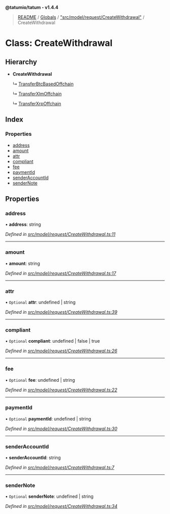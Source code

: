 **@tatumio/tatum - v1.4.4**

> [README](../README.md) / [Globals](../globals.md) / ["src/model/request/CreateWithdrawal"](../modules/_src_model_request_createwithdrawal_.md) / CreateWithdrawal

# Class: CreateWithdrawal

## Hierarchy

* **CreateWithdrawal**

  ↳ [TransferBtcBasedOffchain](_src_model_request_transferbtcbasedoffchain_.transferbtcbasedoffchain.md)

  ↳ [TransferXlmOffchain](_src_model_request_transferxlmoffchain_.transferxlmoffchain.md)

  ↳ [TransferXrpOffchain](_src_model_request_transferxrpoffchain_.transferxrpoffchain.md)

## Index

### Properties

* [address](_src_model_request_createwithdrawal_.createwithdrawal.md#address)
* [amount](_src_model_request_createwithdrawal_.createwithdrawal.md#amount)
* [attr](_src_model_request_createwithdrawal_.createwithdrawal.md#attr)
* [compliant](_src_model_request_createwithdrawal_.createwithdrawal.md#compliant)
* [fee](_src_model_request_createwithdrawal_.createwithdrawal.md#fee)
* [paymentId](_src_model_request_createwithdrawal_.createwithdrawal.md#paymentid)
* [senderAccountId](_src_model_request_createwithdrawal_.createwithdrawal.md#senderaccountid)
* [senderNote](_src_model_request_createwithdrawal_.createwithdrawal.md#sendernote)

## Properties

### address

•  **address**: string

*Defined in [src/model/request/CreateWithdrawal.ts:11](https://github.com/tatumio/tatum-js/blob/c5d1e16/src/model/request/CreateWithdrawal.ts#L11)*

___

### amount

•  **amount**: string

*Defined in [src/model/request/CreateWithdrawal.ts:17](https://github.com/tatumio/tatum-js/blob/c5d1e16/src/model/request/CreateWithdrawal.ts#L17)*

___

### attr

• `Optional` **attr**: undefined \| string

*Defined in [src/model/request/CreateWithdrawal.ts:39](https://github.com/tatumio/tatum-js/blob/c5d1e16/src/model/request/CreateWithdrawal.ts#L39)*

___

### compliant

• `Optional` **compliant**: undefined \| false \| true

*Defined in [src/model/request/CreateWithdrawal.ts:26](https://github.com/tatumio/tatum-js/blob/c5d1e16/src/model/request/CreateWithdrawal.ts#L26)*

___

### fee

• `Optional` **fee**: undefined \| string

*Defined in [src/model/request/CreateWithdrawal.ts:22](https://github.com/tatumio/tatum-js/blob/c5d1e16/src/model/request/CreateWithdrawal.ts#L22)*

___

### paymentId

• `Optional` **paymentId**: undefined \| string

*Defined in [src/model/request/CreateWithdrawal.ts:30](https://github.com/tatumio/tatum-js/blob/c5d1e16/src/model/request/CreateWithdrawal.ts#L30)*

___

### senderAccountId

•  **senderAccountId**: string

*Defined in [src/model/request/CreateWithdrawal.ts:7](https://github.com/tatumio/tatum-js/blob/c5d1e16/src/model/request/CreateWithdrawal.ts#L7)*

___

### senderNote

• `Optional` **senderNote**: undefined \| string

*Defined in [src/model/request/CreateWithdrawal.ts:34](https://github.com/tatumio/tatum-js/blob/c5d1e16/src/model/request/CreateWithdrawal.ts#L34)*
